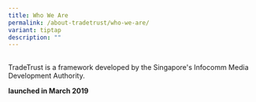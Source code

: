 ```yaml
---
title: Who We Are
permalink: /about-tradetrust/who-we-are/
variant: tiptap
description: ""
---
```

<h2></h2><p>TradeTrust is a framework developed by the Singapore's Infocomm Media Development Authority.</p><p><strong>launched in March 2019</strong></p><p></p>